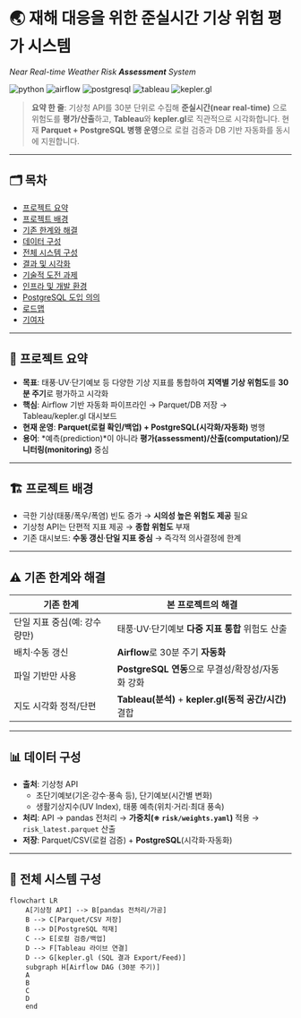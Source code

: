 # 🌏 재해 대응을 위한 준실시간 기상 위험 **평가** 시스템  
*Near Real-time Weather Risk **Assessment** System*

![python](https://img.shields.io/badge/Python-3.11-blue)
![airflow](https://img.shields.io/badge/Apache%20Airflow-2.7.3-017CEE)
![postgresql](https://img.shields.io/badge/PostgreSQL-15-336791)
![tableau](https://img.shields.io/badge/Tableau-Visualization-orange)
![kepler.gl](https://img.shields.io/badge/kepler.gl-Geospatial-00C2A0)

> **요약 한 줄**: 기상청 API를 30분 단위로 수집해 **준실시간(near real-time)** 으로 위험도를 **평가/산출**하고, **Tableau**와 **kepler.gl**로 직관적으로 시각화합니다. 현재 **Parquet + PostgreSQL 병행 운영**으로 로컬 검증과 DB 기반 자동화를 동시에 지원합니다.

---

## 🗂 목차
- [프로젝트 요약](#-프로젝트-요약)
- [프로젝트 배경](#-프로젝트-배경)
- [기존 한계와 해결](#-기존-한계와-해결)
- [데이터 구성](#-데이터-구성)
- [전체 시스템 구성](#-전체-시스템-구성)
- [결과 및 시각화](#-결과-및-시각화)
- [기술적 도전 과제](#-기술적-도전-과제)
- [인프라 및 개발 환경](#-인프라-및-개발-환경)
- [PostgreSQL 도입 의의](#-postgresql-도입-의의)
- [로드맵](#-로드맵)
- [기여자](#-기여자)

---

## 📌 프로젝트 요약
- **목표**: 태풍·UV·단기예보 등 다양한 기상 지표를 통합하여 **지역별 기상 위험도**를 **30분 주기**로 평가하고 시각화
- **핵심**: Airflow 기반 자동화 파이프라인 → Parquet/DB 저장 → Tableau/kepler.gl 대시보드
- **현재 운영**: **Parquet(로컬 확인/백업) + PostgreSQL(시각화/자동화)** 병행  
- **용어**: *예측(prediction)*이 아니라 **평가(assessment)/산출(computation)/모니터링(monitoring)** 중심

---

## 🏗 프로젝트 배경
- 극한 기상(태풍/폭우/폭염) 빈도 증가 → **시의성 높은 위험도 제공** 필요
- 기상청 API는 단편적 지표 제공 → **종합 위험도** 부재
- 기존 대시보드: **수동 갱신**·**단일 지표 중심** → 즉각적 의사결정에 한계

---

## ⚠ 기존 한계와 해결
| 기존 한계 | 본 프로젝트의 해결 |
|---|---|
| 단일 지표 중심(예: 강수량만) | 태풍·UV·단기예보 **다중 지표 통합** 위험도 산출 |
| 배치·수동 갱신 | **Airflow**로 30분 주기 **자동화** |
| 파일 기반만 사용 | **PostgreSQL 연동**으로 무결성/확장성/자동화 강화 |
| 지도 시각화 정적/단편 | **Tableau(분석)** + **kepler.gl(동적 공간/시간)** 결합 |

---

## 📊 데이터 구성
- **출처**: 기상청 API
  - 초단기예보(기온·강수·풍속 등), 단기예보(시간별 변화)
  - 생활기상지수(UV Index), 태풍 예측(위치·거리·최대 풍속)
- **처리**: API → pandas 전처리 → **가중치(※ `risk/weights.yaml`)** 적용 → `risk_latest.parquet` 산출
- **저장**: Parquet/CSV(로컬 검증) + **PostgreSQL**(시각화·자동화)

---

## 🔧 전체 시스템 구성
```mermaid
flowchart LR
    A[기상청 API] --> B[pandas 전처리/가공]
    B --> C[Parquet/CSV 저장]
    B --> D[PostgreSQL 적재]
    C --> E[로컬 검증/백업]
    D --> F[Tableau 라이브 연결]
    D --> G[kepler.gl (SQL 결과 Export/Feed)]
    subgraph H[Airflow DAG (30분 주기)]
    A
    B
    C
    D
    end
